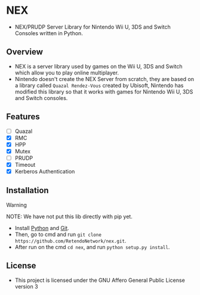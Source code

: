 # NEX
- NEX/PRUDP Server Library for Nintendo Wii U, 3DS and Switch Consoles written in Python.

## Overview
- NEX is a server library used by games on the Wii U, 3DS and Switch which allow you to play online multiplayer.
- Nintendo doesn't create the NEX Server from scratch, they are based on a library called `Quazal Rendez-Vous` created by Ubisoft, Nintendo has modified this library so that it works with games for Nintendo Wii U, 3DS and Switch consoles.

## Features
- [ ] Quazal
- [x] RMC
- [x] HPP
- [x] Mutex
- [ ] PRUDP
- [x] Timeout
- [x] Kerberos Authentication

## Installation
> [!WARNING]
> NOTE: We have not put this lib directly with pip yet.
- Install [Python](https://www.python.org/downloads/) and [Git](https://git-scm.com/downloads/).
- Then, go to cmd and run `git clone https://github.com/RetendoNetwork/nex.git`.
- After run on the cmd `cd nex`, and run `python setup.py install`.

## License
- This project is licensed under the GNU Affero General Public License version 3
